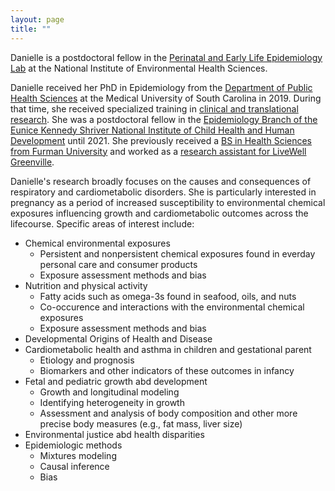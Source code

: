 ```yaml
---
layout: page
title: ""
---
```


Danielle is a postdoctoral fellow in the [Perinatal and Early Life Epidemiology Lab](https://www.niehs.nih.gov/research/atniehs/labs/epi/pi/perinatal/staff/index.cfm) at the National Institute of Environmental Health Sciences.

Danielle received her PhD in Epidemiology from the [Department of Public Health Sciences](https://medicine.musc.edu/departments/phs/about) at the Medical University of South Carolina in 2019. During that time, she received specialized training in [clinical and translational research](https://research.musc.edu/resources/sctr/funding-opportunities/training-program). She was a postdoctoral fellow in the [Epidemiology Branch of the Eunice Kennedy Shriver National Institute of Child Health and Human Development](https://www.nichd.nih.gov/about/org/dir/dph/officebranch/eb) until 2021. She previously received a [BS in Health Sciences from Furman University](https://www.furman.edu/academics/health-sciences/program-overview/health-sciences-bs/) and worked as a [research assistant for LiveWell Greenville](https://livewellgreenville.org/).

Danielle's research broadly focuses on the causes and consequences of respiratory and cardiometabolic disorders. She is particularly interested in pregnancy as a period of increased susceptibility to environmental chemical exposures influencing growth and cardiometabolic outcomes across the lifecourse. Specific areas of interest include:
- Chemical environmental exposures
   * Persistent and nonpersistent chemical exposures found in everday personal care and consumer products
   * Exposure assessment methods and bias
- Nutrition and physical activity
   * Fatty acids such as omega-3s found in seafood, oils, and nuts
   * Co-occurence and interactions with the environmental chemical exposures
   * Exposure assessment methods and bias
- Developmental Origins of Health and Disease
- Cardiometabolic health and asthma in children and gestational parent
   * Etiology and prognosis
   * Biomarkers and other indicators of these outcomes in infancy
- Fetal and pediatric growth abd development
   * Growth and longitudinal modeling
   * Identifying heterogeneity in growth
   * Assessment and analysis of body composition and other more precise body measures (e.g., fat mass, liver size)
- Environmental justice abd health disparities
- Epidemiologic methods
   * Mixtures modeling
   * Causal inference
   * Bias
